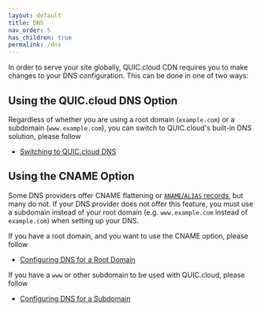 ```yaml
---
layout: default
title: DNS
nav_order: 5
has_children: true
permalink: /dns
---
```


In order to serve your site globally, QUIC.cloud CDN requires you to make changes to your DNS configuration. This can be done in one of two ways:

## Using the QUIC.cloud DNS Option

Regardless of whether you are using a root domain (`example.com`) or a subdomain (`www.example.com`), you can switch to QUIC.cloud's built-in DNS solution, please follow 
  - [Switching to QUIC.cloud DNS](/quic-cloud-doc/dns/quiccloud-dns)

## Using the CNAME Option

Some DNS providers offer CNAME flattening or [`ANAME`/`ALIAS` records](https://en.wikipedia.org/wiki/CNAME_record#ANAME_record), but many do not. If your DNS provider does not offer this feature, you must use a subdomain instead of your root domain (e.g. `www.example.com` instead of `example.com`) when setting up your DNS.

If you have a root domain, and you want to use the CNAME option, please follow
  - [Configuring DNS for a Root Domain](/quic-cloud-doc/dns/cname-rootdomain)

If you have a `www` or other subdomain to be used with QUIC.cloud, please follow
  - [Configuring DNS for a Subdomain](/quic-cloud-doc/dns/cname-subdomain)


